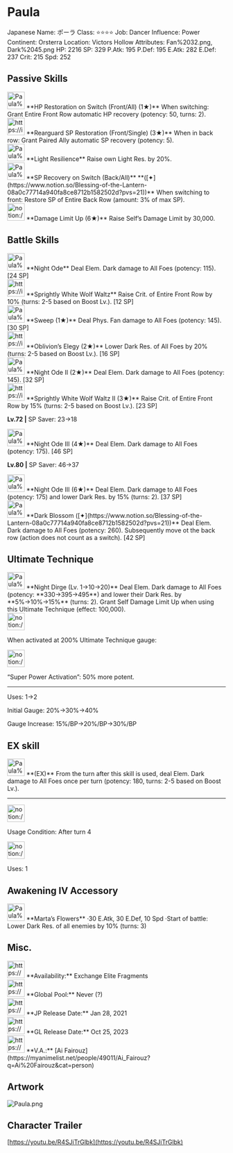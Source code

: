 # Paula

Japanese Name: ポーラ
Class: ⭐️⭐️⭐️⭐️
Job: Dancer
Influence: Power
Continent: Orsterra
Location: Victors Hollow
Attributes: Fan%2032.png, Dark%2045.png
HP: 2216
SP: 329
P.Atk: 195
P.Def: 195
E.Atk: 282
E.Def: 237
Crit: 215
Spd: 252

## Passive Skills

<aside>
<img src="Paula%209eea4477ceb74020bea0ebbdce9b2e21/HP_Restoration.png" alt="Paula%209eea4477ceb74020bea0ebbdce9b2e21/HP_Restoration.png" width="40px" /> **HP Restoration on Switch (Front/All) (1★)**
When switching: Grant Entire Front Row automatic HP recovery (potency: 50, turns: 2).

</aside>

<aside>
<img src="https://img.game8.jp/6936448/39b8fea11c6e0fc1f670bfbfb62d93f7.png/show" alt="https://img.game8.jp/6936448/39b8fea11c6e0fc1f670bfbfb62d93f7.png/show" width="40px" /> **Rearguard SP Restoration (Front/Single) (3★)**
When in back row: Grant Paired Ally automatic SP recovery (potency: 5).

</aside>

<aside>
<img src="Paula%209eea4477ceb74020bea0ebbdce9b2e21/Light_Resilience.png" alt="Paula%209eea4477ceb74020bea0ebbdce9b2e21/Light_Resilience.png" width="40px" /> **Light Resilience**
Raise own Light Res. by 20%.

</aside>

<aside>
<img src="Paula%209eea4477ceb74020bea0ebbdce9b2e21/SP_Restoration_on_Switch.png" alt="Paula%209eea4477ceb74020bea0ebbdce9b2e21/SP_Restoration_on_Switch.png" width="40px" /> **SP Recovery on Switch (Back/All)** **([✦](https://www.notion.so/Blessing-of-the-Lantern-08a0c77714a940fa8ce8712b1582502d?pvs=21))**
When switching to front: Restore SP of Entire Back Row (amount: 3% of max SP).

</aside>

<aside>
<img src="notion://custom_emoji/2482af5e-3bb7-4af8-a110-df4150e44521/17debbc6-5396-80a6-933a-007af3a7f551" alt="notion://custom_emoji/2482af5e-3bb7-4af8-a110-df4150e44521/17debbc6-5396-80a6-933a-007af3a7f551" width="40px" /> **Damage Limit Up (6★)**
Raise Self’s Damage Limit by 30,000.

</aside>

## Battle Skills

<aside>
<img src="Paula%209eea4477ceb74020bea0ebbdce9b2e21/Dark.png" alt="Paula%209eea4477ceb74020bea0ebbdce9b2e21/Dark.png" width="40px" /> **Night Ode**
Deal Elem. Dark damage to All Foes (potency: 115). [24 SP]

</aside>

<aside>
<img src="https://img.game8.jp/6909195/fb1af3b553f4112d4403e0f7452fd2a2.png/show" alt="https://img.game8.jp/6909195/fb1af3b553f4112d4403e0f7452fd2a2.png/show" width="40px" /> **Sprightly White Wolf Waltz**
Raise Crit. of Entire Front Row by 10% (turns: 2-5 based on Boost Lv.). [12 SP]

</aside>

<aside>
<img src="Paula%209eea4477ceb74020bea0ebbdce9b2e21/Fan.png" alt="Paula%209eea4477ceb74020bea0ebbdce9b2e21/Fan.png" width="40px" /> **Sweep (1★)**
Deal Phys. Fan damage to All Foes (potency: 145). [30 SP]

</aside>

<aside>
<img src="https://img.game8.jp/6909196/ce50237128dbdac99dd75aad5895bba1.png/show" alt="https://img.game8.jp/6909196/ce50237128dbdac99dd75aad5895bba1.png/show" width="40px" /> **Oblivion’s Elegy (2★)**
Lower Dark Res. of All Foes by 20% (turns: 2-5 based on Boost Lv.). [16 SP]

</aside>

<aside>
<img src="Paula%209eea4477ceb74020bea0ebbdce9b2e21/Dark%201.png" alt="Paula%209eea4477ceb74020bea0ebbdce9b2e21/Dark%201.png" width="40px" /> **Night Ode II (2★)**
Deal Elem. Dark damage to All Foes (potency: 145). [32 SP]

</aside>

<aside>
<img src="https://img.game8.jp/6909195/fb1af3b553f4112d4403e0f7452fd2a2.png/show" alt="https://img.game8.jp/6909195/fb1af3b553f4112d4403e0f7452fd2a2.png/show" width="40px" /> **Sprightly White Wolf Waltz II (3★)**
Raise Crit. of Entire Front Row by 15% (turns: 2-5 based on Boost Lv.). [23 SP]

**Lv.72 |** SP Saver: 23→18

</aside>

<aside>
<img src="Paula%209eea4477ceb74020bea0ebbdce9b2e21/Dark%202.png" alt="Paula%209eea4477ceb74020bea0ebbdce9b2e21/Dark%202.png" width="40px" /> **Night Ode III (4★)**
Deal Elem. Dark damage to All Foes (potency: 175). [46 SP]

**Lv.80 |** SP Saver: 46→37

<aside>
<img src="Paula%209eea4477ceb74020bea0ebbdce9b2e21/Dark%202.png" alt="Paula%209eea4477ceb74020bea0ebbdce9b2e21/Dark%202.png" width="40px" /> **Night Ode III (6★)**
Deal Elem. Dark damage to All Foes (potency: 175) and lower Dark Res. by 15% (turns: 2). [37 SP]

</aside>

</aside>

<aside>
<img src="Paula%209eea4477ceb74020bea0ebbdce9b2e21/Dark%201.png" alt="Paula%209eea4477ceb74020bea0ebbdce9b2e21/Dark%201.png" width="40px" /> **Dark Blossom ([✦](https://www.notion.so/Blessing-of-the-Lantern-08a0c77714a940fa8ce8712b1582502d?pvs=21))**
Deal Elem. Dark damage to All Foes (potency: 260). Subsequently move ot the back row (action does not count as a switch). [42 SP]

</aside>

## Ultimate Technique

<aside>
<img src="Paula%209eea4477ceb74020bea0ebbdce9b2e21/Dark%203.png" alt="Paula%209eea4477ceb74020bea0ebbdce9b2e21/Dark%203.png" width="40px" /> **Night Dirge (Lv. 1→10→20)**
Deal Elem. Dark damage to All Foes (potency: **330→395→495**) and lower their Dark Res. by **5%→10%→15%** (turns: 2). Grant Self Damage Limit Up when using this Ultimate Technique (effect: 100,000).

<aside>
<img src="notion://custom_emoji/2482af5e-3bb7-4af8-a110-df4150e44521/137ebbc6-5396-80a2-a199-007a067e9993" alt="notion://custom_emoji/2482af5e-3bb7-4af8-a110-df4150e44521/137ebbc6-5396-80a2-a199-007a067e9993" width="40px" />

When activated at 200% Ultimate Technique gauge:

<aside>
<img src="notion://custom_emoji/2482af5e-3bb7-4af8-a110-df4150e44521/193ebbc6-5396-8035-8eea-007a52e85f9d" alt="notion://custom_emoji/2482af5e-3bb7-4af8-a110-df4150e44521/193ebbc6-5396-8035-8eea-007a52e85f9d" width="40px" />

“Super Power Activation”: 50% more potent.

</aside>

</aside>

---

Uses:
1→2

Initial Gauge:
20%→30%→40%

Gauge Increase:
15%/BP→20%/BP→30%/BP

</aside>

## EX skill

<aside>
<img src="Paula%209eea4477ceb74020bea0ebbdce9b2e21/Dark%203.png" alt="Paula%209eea4477ceb74020bea0ebbdce9b2e21/Dark%203.png" width="40px" /> **(EX)**
From the turn after this skill is used, deal Elem. Dark damage to All Foes once per turn (potency: 180, turns: 2-5 based on Boost Lv.).

---

<aside>
<img src="notion://custom_emoji/2482af5e-3bb7-4af8-a110-df4150e44521/137ebbc6-5396-802c-b9bc-007a54884b6f" alt="notion://custom_emoji/2482af5e-3bb7-4af8-a110-df4150e44521/137ebbc6-5396-802c-b9bc-007a54884b6f" width="40px" />

Usage Condition: After turn 4

</aside>

<aside>
<img src="notion://custom_emoji/2482af5e-3bb7-4af8-a110-df4150e44521/137ebbc6-5396-80ba-9f36-007a936447ac" alt="notion://custom_emoji/2482af5e-3bb7-4af8-a110-df4150e44521/137ebbc6-5396-80ba-9f36-007a936447ac" width="40px" />

Uses: 1

</aside>

</aside>

## Awakening IV Accessory

<aside>
<img src="Paula%209eea4477ceb74020bea0ebbdce9b2e21/Awakening_IV.png" alt="Paula%209eea4477ceb74020bea0ebbdce9b2e21/Awakening_IV.png" width="40px" /> **Marta’s Flowers**
·30 E.Atk, 30 E.Def, 10 Spd
·Start of battle: Lower Dark Res. of all enemies by 10% (turns: 3)

</aside>

## Misc.

<aside>
<img src="https://www.notion.so/icons/gift_gray.svg" alt="https://www.notion.so/icons/gift_gray.svg" width="40px" /> **Availability:** Exchange Elite Fragments

</aside>

<aside>
<img src="https://www.notion.so/icons/globe_gray.svg" alt="https://www.notion.so/icons/globe_gray.svg" width="40px" /> **Global Pool:** Never (?)

</aside>

<aside>
<img src="https://www.notion.so/icons/calendar_red.svg" alt="https://www.notion.so/icons/calendar_red.svg" width="40px" /> **JP Release Date:**
Jan 28, 2021

</aside>

<aside>
<img src="https://www.notion.so/icons/calendar_blue.svg" alt="https://www.notion.so/icons/calendar_blue.svg" width="40px" /> **GL Release Date:**
Oct 25, 2023

</aside>

<aside>
<img src="https://www.notion.so/icons/microphone_gray.svg" alt="https://www.notion.so/icons/microphone_gray.svg" width="40px" /> **V.A.:** [Ai Fairouz](https://myanimelist.net/people/49011/Ai_Fairouz?q=Ai%20Fairouz&cat=person)

</aside>

## Artwork

![Paula.png](Paula%209eea4477ceb74020bea0ebbdce9b2e21/Paula.png)

## Character Trailer

[https://youtu.be/R4SJiTrGlbk](https://youtu.be/R4SJiTrGlbk)
